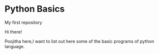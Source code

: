 # Python Basics
My first repository

Hi there!

Poojitha here,I want to list out here some of the basic programs of python language.
